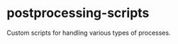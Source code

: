 postprocessing-scripts
======================

Custom scripts for handling various types of processes.
